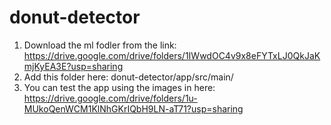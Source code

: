 # donut-detector

1. Download the ml fodler from the link: https://drive.google.com/drive/folders/1IWwdOC4v9x8eFYTxLJ0QkJaKmjKyEA3E?usp=sharing
2. Add this folder here: donut-detector/app/src/main/
3. You can test the app using the images in here: https://drive.google.com/drive/folders/1u-MUkoQenWCM1KlNhGKrIQbH9LN-aT71?usp=sharing
